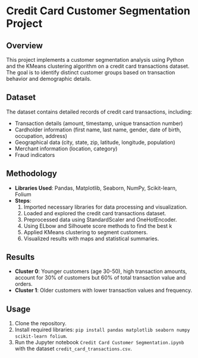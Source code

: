 # Credit Card Customer Segmentation Project

## Overview
This project implements a customer segmentation analysis using Python and the KMeans clustering algorithm on a credit card transactions dataset. The goal is to identify distinct customer groups based on transaction behavior and demographic details.

## Dataset
The dataset contains detailed records of credit card transactions, including:
- Transaction details (amount, timestamp, unique transaction number)
- Cardholder information (first name, last name, gender, date of birth, occupation, address)
- Geographical data (city, state, zip, latitude, longitude, population)
- Merchant information (location, category)
- Fraud indicators

## Methodology
- **Libraries Used**: Pandas, Matplotlib, Seaborn, NumPy, Scikit-learn, Folium
- **Steps**:
  1. Imported necessary libraries for data processing and visualization.
  2. Loaded and explored the credit card transactions dataset.
  3. Preprocessed data using StandardScaler and OneHotEncoder.
  4. Using ELbow and Silhouete score methods to find the best k
  5. Applied KMeans clustering to segment customers.
  6. Visualized results with maps and statistical summaries.

## Results
- **Cluster 0**: Younger customers (age 30-50), high transaction amounts, account for 30% of customers but 60% of total transaction value and orders.
- **Cluster 1**: Older customers with lower transaction values and frequency.

## Usage
1. Clone the repository.
2. Install required libraries: `pip install pandas matplotlib seaborn numpy scikit-learn folium`.
3. Run the Jupyter notebook `Credit Card Customer Segmentation.ipynb` with the dataset `credit_card_transactions.csv`.

